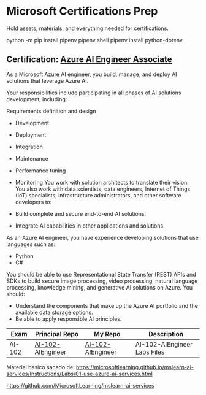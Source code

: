 # Microsoft Certifications Prep

Hold assets, materials, and everything needed for certifications.

python -m pip install pipenv
pipenv shell
pipenv install python-dotenv

## Certification: [Azure AI Engineer Associate](https://learn.microsoft.com/en-us/credentials/certifications/azure-ai-engineer/)

As a Microsoft Azure AI engineer, you build, manage, and deploy AI solutions that leverage Azure AI.

Your responsibilities include participating in all phases of AI solutions development, including:

Requirements definition and design

- Development
- Deployment
- Integration
- Maintenance
- Performance tuning
- Monitoring
  You work with solution architects to translate their vision. You also work with data scientists, data engineers, Internet of Things (IoT) specialists, infrastructure administrators, and other software developers to:

- Build complete and secure end-to-end AI solutions.
- Integrate AI capabilities in other applications and solutions.

As an Azure AI engineer, you have experience developing solutions that use languages such as:

- Python
- C#

You should be able to use Representational State Transfer (REST) APIs and SDKs to build secure image processing, video processing, natural language processing, knowledge mining, and generative AI solutions on Azure. You should:

- Understand the components that make up the Azure AI portfolio and the available data storage options.
- Be able to apply responsible AI principles.

| Exam   | Principal Repo                                                              | My Repo                                                          | Description                  |
| ------ | --------------------------------------------------------------------------- | ---------------------------------------------------------------- | ---------------------------- |
| AI-102 | [AI-102-AIEngineer](https://github.com/MicrosoftLearning/AI-102-AIEngineer) | [AI-102-AIEngineer](https://github.com/lerker/AI-102-AIEngineer) | AI-102-AIEngineer Labs Files |

Material basico sacado de:
https://microsoftlearning.github.io/mslearn-ai-services/Instructions/Labs/01-use-azure-ai-services.html

https://github.com/MicrosoftLearning/mslearn-ai-services
